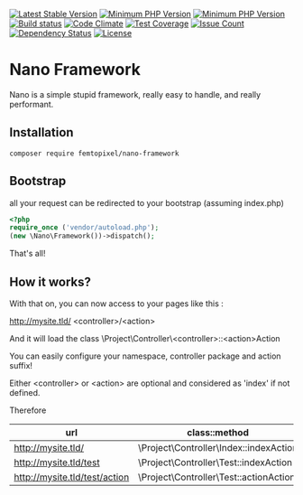 [![Latest Stable Version](https://poser.pugx.org/femtopixel/nano-framework/v/stable)](https://packagist.org/packages/femtopixel/nano-framework) 
[![Minimum PHP Version](https://img.shields.io/badge/php-%3E%3D%205.3-8892BF.svg?style=flat-square)](https://php.net/)
[![Minimum PHP Version](https://img.shields.io/badge/php-%3E%3D%207.0-8892BF.svg?style=flat-square)](https://php.net/)
[![Build status](https://travis-ci.org/femtopixel/nano-framework.svg)](https://travis-ci.org/femtopixel/nano-framework)
[![Code Climate](https://codeclimate.com/github/femtopixel/nano-framework/badges/gpa.svg)](https://codeclimate.com/github/femtopixel/nano-framework)
[![Test Coverage](https://codeclimate.com/github/femtopixel/nano-framework/badges/coverage.svg)](https://codeclimate.com/github/femtopixel/nano-framework/coverage)
[![Issue Count](https://codeclimate.com/github/femtopixel/nano-framework/badges/issue_count.svg)](https://codeclimate.com/github/femtopixel/nano-framework)
[![Dependency Status](https://www.versioneye.com/user/projects/575f150d7757a0004a1df17f/badge.svg?style=flat)](https://www.versioneye.com/user/projects/575f150d7757a0004a1df17f)
[![License](https://poser.pugx.org/femtopixel/nano-framework/license)](https://packagist.org/packages/femtopixel/nano-framework)


Nano Framework
===
Nano is a simple stupid framework, really easy to handle, and really performant.

Installation
---

```
composer require femtopixel/nano-framework
```

Bootstrap
---

all your request can be redirected to your bootstrap (assuming index.php)

```php
<?php
require_once ('vendor/autoload.php');
(new \Nano\Framework())->dispatch();
```

That's all!

How it works?
---

With that on, you can now access to your pages like this :

http://mysite.tld/ \<controller>/\<action>

And it will load the class \Project\Controller\\\<controller>::\<action>Action

You can easily configure your namespace, controller package and action suffix!

Either \<controller> or \<action> are optional and considered as 'index' if not defined.

Therefore

url | class::method
--- | -------------
http://mysite.tld/ | \Project\Controller\Index::indexAction
http://mysite.tld/test | \Project\Controller\Test::indexAction
http://mysite.tld/test/action | \Project\Controller\Test::actionAction
